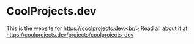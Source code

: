 # CoolProjects.dev

This is the website for https://coolprojects.dev.<br/>
Read all about it at https://coolprojects.dev/projects/coolprojects-dev